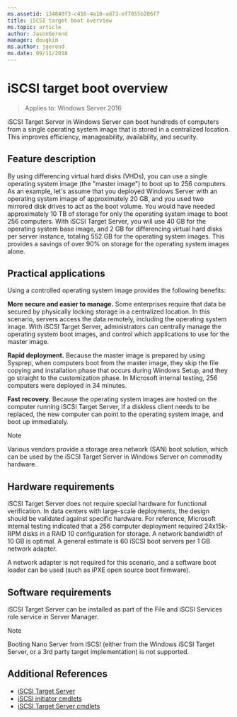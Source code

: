 ```yaml
---
ms.assetid: 134840f3-c416-4a10-ad73-ef7855b206f7
title: iSCSI target boot overview
ms.topic: article
author: JasonGerend
manager: dougkim
ms.author: jgerend
ms.date: 09/11/2018
---
```

# iSCSI target boot overview

> Applies to: Windows Server 2016

iSCSI Target Server in Windows Server can boot hundreds of computers from a single operating system image that is stored in a centralized location. This improves efficiency, manageability, availability, and security.

## <a name="BKMK_OVER"></a>Feature description
By using differencing virtual hard disks \(VHDs\), you can use a single operating system image \(the "master image"\) to boot up to 256 computers. As an example, let's assume that you deployed  Windows Server with an operating system image of approximately 20 GB, and you used two mirrored disk drives to act as the boot volume. You would have needed approximately 10 TB of storage for only the operating system image to boot 256 computers. With iSCSI Target Server, you will use 40 GB for the operating system base image, and 2 GB for differencing virtual hard disks per server instance, totaling 552 GB for the operating system images. This provides a savings of over 90% on storage for the operating system images alone.

## <a name="BKMK_APP"></a>Practical applications
Using a controlled operating system image provides the following benefits:

**More secure and easier to manage.** Some enterprises require that data be secured by physically locking storage in a centralized location. In this scenario, servers access the data remotely, including the operating system image. With iSCSI Target Server, administrators can centrally manage the operating system boot images, and control which applications to use for the master image.

**Rapid deployment.** Because the master image is prepared by using Sysprep, when computers boot from the master image, they skip the file copying and installation phase that occurs during Windows Setup, and they go straight to the customization phase. In Microsoft internal testing, 256 computers were deployed in 34 minutes.

**Fast recovery.** Because the operating system images are hosted on the computer running iSCSI Target Server, if a diskless client needs to be replaced, the new computer can point to the operating system image, and boot up immediately.

> [!NOTE]
> Various vendors provide a storage area network \(SAN\) boot solution, which can be used by the iSCSI Target Server in Windows Server on commodity hardware.

## <a name="BKMK_HARD"></a>Hardware requirements
iSCSI Target Server does not require special hardware for functional verification. In data centers with large\-scale deployments, the design should be validated against specific hardware. For reference, Microsoft internal testing indicated that a 256 computer deployment required 24x15k\-RPM  disks in a RAID 10 configuration for storage. A network bandwidth of 10 GB is optimal. A general estimate is 60 iSCSI boot servers per 1 GB network adapter.

A network adapter is not required for this scenario, and a software boot loader can be used \(such as iPXE open source boot firmware\).

## <a name="BKMK_SOFT"></a>Software requirements
iSCSI Target Server can be installed as part of the File and iSCSI Services role service in Server Manager.

> [!NOTE]
> Booting Nano Server from iSCSI (either from the Windows iSCSI Target Server, or a 3rd party target implementation) is not supported.

## Additional References
* [iSCSI Target Server](/previous-versions/windows/it-pro/windows-server-2012-R2-and-2012/hh848272(v=ws.11))
* [iSCSI initiator cmdlets](/powershell/module/iscsi/?view=win10-ps)
* [iSCSI Target Server cmdlets](/powershell/module/iscsi/?view=win10-ps)
